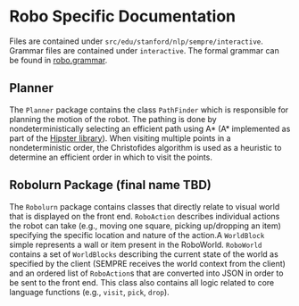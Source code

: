 # Robo Specific Documentation

Files are contained under `src/edu/stanford/nlp/sempre/interactive`.
Grammar files are contained under `interactive`. The formal grammar can be
found in [robo.grammar](/interactive/robo.grammar).

## Planner

The `Planner` package contains the class `PathFinder` which is responsible for
planning the motion of the robot. The pathing is done by nondeterministically
selecting an efficient path using A\* (A\* implemented as part of the
[Hipster library](https://github.com/citiususc/hipster)). When visiting
multiple points in a nondeterministic order, the Christofides algorithm is
used as a heuristic to determine an efficient order in which to visit the
points.

## Robolurn Package (final name TBD)

The `Robolurn` package contains classes that directly relate to visual world
that is displayed on the front end. `RoboAction` describes individual actions
the robot can take (e.g., moving one square, picking up/dropping an item)
specifying the specific location and nature of the action.A `WorldBlock` simple
represents a wall or item present in the RoboWorld. `RoboWorld` contains a set
of `WorldBlocks` describing the current state of the world as specified by the
client (SEMPRE receives the world context from the client) and an ordered list
of `RoboAction`s that are converted into JSON in order to be sent to the front
end. This class also contains all logic related to core language functions (e.g.,
`visit`, `pick`, `drop`).


